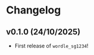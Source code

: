 # Changelog

<!--next-version-placeholder-->

## v0.1.0 (24/10/2025)

- First release of `wordle_sg1234`!